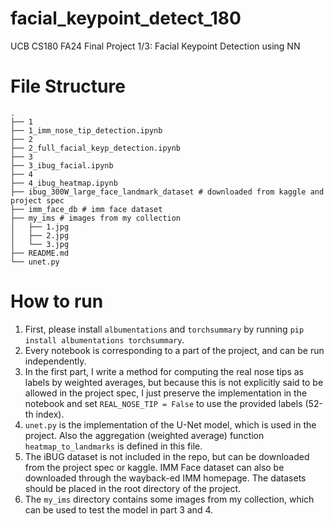 # facial_keypoint_detect_180
UCB CS180 FA24 Final Project 1/3: Facial Keypoint Detection using NN

# File Structure
```
.
├── 1
├── 1_imm_nose_tip_detection.ipynb
├── 2
├── 2_full_facial_keyp_detection.ipynb
├── 3
├── 3_ibug_facial.ipynb
├── 4
├── 4_ibug_heatmap.ipynb
├── ibug_300W_large_face_landmark_dataset # downloaded from kaggle and project spec
├── imm_face_db # imm face dataset
├── my_ims # images from my collection
│   ├── 1.jpg
│   ├── 2.jpg
│   └── 3.jpg
├── README.md
└── unet.py
```
# How to run
1. First, please install `albumentations` and `torchsummary` by running `pip install albumentations torchsummary`.
2. Every notebook is corresponding to a part of the project, and can be run independently.
3. In the first part, I write a method for computing the real nose tips as labels by weighted averages, but because this is not explicitly said to be allowed in the project spec, I just preserve the implementation in the notebook and set `REAL_NOSE_TIP = False` to use the provided labels (52-th index).
4. `unet.py` is the implementation of the U-Net model, which is used in the project. Also the aggregation (weighted average) function `heatmap_to_landmarks` is defined in this file.
5. The iBUG dataset is not included in the repo, but can be downloaded from the project spec or kaggle. IMM Face dataset can also be downloaded through the wayback-ed IMM homepage. The datasets should be placed in the root directory of the project.
6. The `my_ims` directory contains some images from my collection, which can be used to test the model in part 3 and 4.
